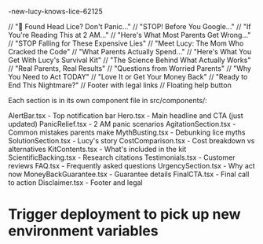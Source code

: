 -new-lucy-knows-lice-62125

<AlertBar />                    // "🚨 Found Head Lice? Don't Panic..."
<Hero onPurchase={handlePurchase} />           // "STOP! Before You Google..."
<PanicRelief />                 // "If You're Reading This at 2 AM..."
<AgitationSection />            // "Here's What Most Parents Get Wrong..."
<MythBusting />                 // "STOP Falling for These Expensive Lies"
<SolutionSection />             // "Meet Lucy: The Mom Who Cracked the Code"
<CostComparison />              // "What Parents Actually Spend..."
<KitContents onPurchase={handlePurchase} />   // "Here's What You Get With Lucy's Survival Kit"
<ScientificBacking />           // "The Science Behind What Actually Works"
<Testimonials />                // "Real Parents, Real Results"
<FAQ />                         // "Questions from Worried Parents"
<UrgencySection />              // "Why You Need to Act TODAY"
<MoneyBackGuarantee />          // "Love It or Get Your Money Back"
<FinalCTA onPurchase={handlePurchase} />      // "Ready to End This Nightmare?"
<Disclaimer />                  // Footer with legal links
<FloatingCharacter />           // Floating help button

Each section is in its own component file in src/components/:

AlertBar.tsx - Top notification bar
Hero.tsx - Main headline and CTA (just updated)
PanicRelief.tsx - 2 AM panic scenarios
AgitationSection.tsx - Common mistakes parents make
MythBusting.tsx - Debunking lice myths
SolutionSection.tsx - Lucy's story
CostComparison.tsx - Cost breakdown vs alternatives
KitContents.tsx - What's included in the kit
ScientificBacking.tsx - Research citations
Testimonials.tsx - Customer reviews
FAQ.tsx - Frequently asked questions
UrgencySection.tsx - Why act now
MoneyBackGuarantee.tsx - Guarantee details
FinalCTA.tsx - Final call to action
Disclaimer.tsx - Footer and legal
# Trigger deployment to pick up new environment variables
